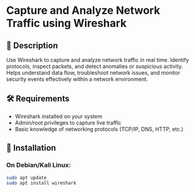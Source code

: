 # Capture and Analyze Network Traffic using Wireshark

## 📌 Description
Use Wireshark to capture and analyze network traffic in real time. Identify protocols, inspect packets, and detect anomalies or suspicious activity. Helps understand data flow, troubleshoot network issues, and monitor security events effectively within a network environment.

## 🛠 Requirements
- Wireshark installed on your system
- Admin/root privileges to capture live traffic
- Basic knowledge of networking protocols (TCP/IP, DNS, HTTP, etc.)

## 🚀 Installation
### On Debian/Kali Linux:
```bash
sudo apt update
sudo apt install wireshark

